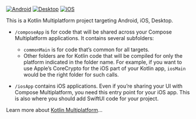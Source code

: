 [![Android](https://github.com/judahben149/Eclair/actions/workflows/build.yml/badge.svg?job=android-build)](https://github.com/judahben149/Eclair/actions/workflows/build.yml)
[![Desktop](https://github.com/judahben149/Eclair/actions/workflows/build.yml/badge.svg?job=desktop-build)](https://github.com/judahben149/Eclair/actions/workflows/build.yml)
[![iOS](https://github.com/judahben149/Eclair/actions/workflows/build.yml/badge.svg?job=ios-build)](https://github.com/judahben149/Eclair/actions/workflows/build.yml)

This is a Kotlin Multiplatform project targeting Android, iOS, Desktop.

* `/composeApp` is for code that will be shared across your Compose Multiplatform applications.
  It contains several subfolders:
  - `commonMain` is for code that’s common for all targets.
  - Other folders are for Kotlin code that will be compiled for only the platform indicated in the folder name.
    For example, if you want to use Apple’s CoreCrypto for the iOS part of your Kotlin app,
    `iosMain` would be the right folder for such calls.

* `/iosApp` contains iOS applications. Even if you’re sharing your UI with Compose Multiplatform,
  you need this entry point for your iOS app. This is also where you should add SwiftUI code for your project.


Learn more about [Kotlin Multiplatform](https://www.jetbrains.com/help/kotlin-multiplatform-dev/get-started.html)…
